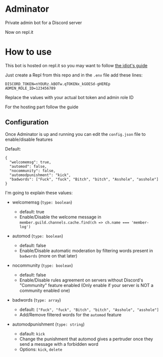 # Adminator
Private admin bot for a Discord server

Now on repl.it

# How to use
This bot is hosted on repl.it so you may want to follow [the idiot's guide](https://anidiots.guide/hosting/repl)

Just create a Repl from this repo and in the `.env` file add these lines:

```
DISCORD_TOKEN=nYOURz.kBOTw.qTOKENx_kGOESd-gHEREp
ADMIN_ROLE_ID=123456789
```

Replace the values with your actual bot token and admin role ID

For the hosting part follow the guide

## Configuration

Once Adminator is up and running you can edit the `config.json` file to enable/disable features

Default:
```
{
  "welcomemsg": true,
  "automod": false,
  "nocommunity": false,
  "automodpunishment": "kick",
  "badwords": ["Fuck", "fuck", "Bitch", "bitch", "Asshole", "asshole"]
}
```

I'm going to explain these values:
- welcomemsg (`type: boolean`)
  - default: true
  - Enable/Disable the welcome message in `member.guild.channels.cache.find(ch => ch.name === 'member-log')`

- automod (`type: boolean`)
  - default: false
  - Enable/Disable automatic moderation by filtering words present in `badwords` (more on that later)
  
- nocommunity (`type: boolean`)
  - default: false
  - Enable/Disable rules agreement on servers without Discord's "Community" feature enabled (Only enable if your server is NOT a community enabled one)
  
- badwords (`type: array`)
  - default: `["Fuck", "fuck", "Bitch", "bitch", "Asshole", "asshole"]`
  - Add/Remove filtered words for the `automod` feature
  
- automodpunishment (`type: string`)
  - dafault: `kick`
  - Change the punishment that automod gives a pertruder once they send a message with a forbidden word
  - Options: `kick`, `delete`
